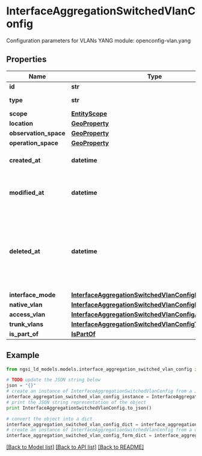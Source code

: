 # InterfaceAggregationSwitchedVlanConfig

Configuration parameters for VLANs  YANG module: openconfig-vlan.yang 

## Properties

Name | Type | Description | Notes
------------ | ------------- | ------------- | -------------
**id** | **str** | Entity id.  | [optional] 
**type** | **str** | NGSI-LD Entity identifier. It has to be InterfaceAggregationSwitchedVlanConfig. | [default to 'InterfaceAggregationSwitchedVlanConfig']
**scope** | [**EntityScope**](EntityScope.md) |  | [optional] 
**location** | [**GeoProperty**](GeoProperty.md) |  | [optional] 
**observation_space** | [**GeoProperty**](GeoProperty.md) |  | [optional] 
**operation_space** | [**GeoProperty**](GeoProperty.md) |  | [optional] 
**created_at** | **datetime** | Is defined as the temporal Property at which the Entity, Property or Relationship was entered into an NGSI-LD system.  | [optional] [readonly] 
**modified_at** | **datetime** | Is defined as the temporal Property at which the Entity, Property or Relationship was last modified in an NGSI-LD system, e.g. in order to correct a previously entered incorrect value.  | [optional] [readonly] 
**deleted_at** | **datetime** | Is defined as the temporal Property at which the Entity, Property or Relationship was deleted from an NGSI-LD system.  Entity deletion timestamp. See clause 4.8 It is only used in notifications reporting deletions and in the Temporal Representation of Entities (clause 4.5.6), Properties (clause 4.5.7), Relationships (clause 4.5.8) and LanguageProperties (clause 5.2.32).  | [optional] [readonly] 
**interface_mode** | [**InterfaceAggregationSwitchedVlanConfigInterfaceMode**](InterfaceAggregationSwitchedVlanConfigInterfaceMode.md) |  | [optional] 
**native_vlan** | [**InterfaceAggregationSwitchedVlanConfigNativeVlan**](InterfaceAggregationSwitchedVlanConfigNativeVlan.md) |  | [optional] 
**access_vlan** | [**InterfaceAggregationSwitchedVlanConfigAccessVlan**](InterfaceAggregationSwitchedVlanConfigAccessVlan.md) |  | [optional] 
**trunk_vlans** | [**InterfaceAggregationSwitchedVlanConfigTrunkVlans**](InterfaceAggregationSwitchedVlanConfigTrunkVlans.md) |  | [optional] 
**is_part_of** | [**IsPartOf**](IsPartOf.md) |  | 

## Example

```python
from ngsi_ld_models.models.interface_aggregation_switched_vlan_config import InterfaceAggregationSwitchedVlanConfig

# TODO update the JSON string below
json = "{}"
# create an instance of InterfaceAggregationSwitchedVlanConfig from a JSON string
interface_aggregation_switched_vlan_config_instance = InterfaceAggregationSwitchedVlanConfig.from_json(json)
# print the JSON string representation of the object
print InterfaceAggregationSwitchedVlanConfig.to_json()

# convert the object into a dict
interface_aggregation_switched_vlan_config_dict = interface_aggregation_switched_vlan_config_instance.to_dict()
# create an instance of InterfaceAggregationSwitchedVlanConfig from a dict
interface_aggregation_switched_vlan_config_form_dict = interface_aggregation_switched_vlan_config.from_dict(interface_aggregation_switched_vlan_config_dict)
```
[[Back to Model list]](../README.md#documentation-for-models) [[Back to API list]](../README.md#documentation-for-api-endpoints) [[Back to README]](../README.md)


